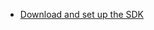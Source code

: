 * [Download and set up the SDK](docs/guides/oie-embedded-common-download-setup-app/aspnet/main/)
<br />

